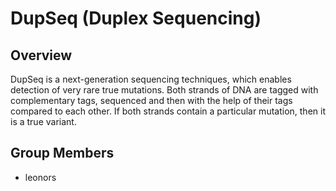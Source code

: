 # DupSeq (Duplex Sequencing)

## Overview

DupSeq is a next-generation sequencing techniques, which enables detection of very rare true mutations. 
Both strands of DNA are tagged with complementary tags, sequenced and then with the help of their tags compared to each other.
If both strands contain a particular mutation, then it is a true variant.


## Group Members
- leonors

